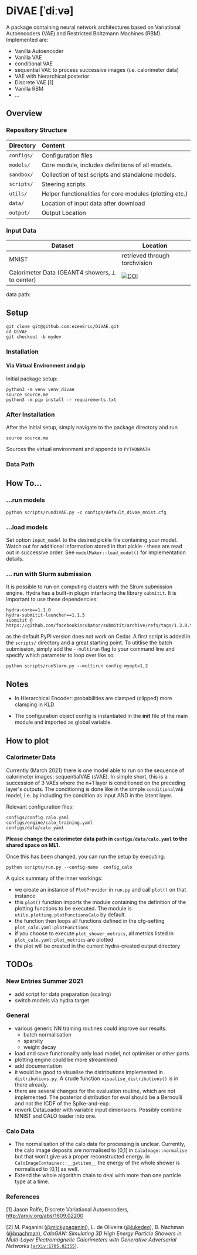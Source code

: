 # DiVAE [ˈdiːvə]

A package containing neural network architectures based on Variational
Autoencoders (VAE) and Restricted Boltzmann Machines (RBM).
Implemented are:
- Vanilla Autoencoder
- Vanilla VAE
- conditional VAE
- sequential VAE to process successive images (i.e. calorimeter data)
- VAE with hierarchical posterior
- Discrete VAE [1]
- Vanilla RBM
- ...

## Overview
### Repository Structure


| Directory        | Content    | 
| ------------- |:-------------| 
| `configs/`      | Configuration files | 
| `models/` | Core module, includes definitions of all models.  |
| `sandbox/` | Collection of test scripts and standalone models. |
| `scripts/` | Steering scripts. |
| `utils/` | Helper functionalities for core modules (plotting etc.) |
| `data/` | Location of input data after download |
| `output/` | Output Location |

### Input Data

|  Dataset | Location |
| ------------- | ------------- |
| MNIST  | retrieved through torchvision |
| Calorimeter Data (GEANT4 showers, ⟂ to center) | [![DOI](https://zenodo.org/badge/DOI/10.17632/pvn3xc3wy5.1.svg)](https://doi.org/10.17632/pvn3xc3wy5.1)|

data path:


## Setup
```
git clone git@github.com:ezeeEric/DiVAE.git
cd DiVAE
git checkout -b mydev
```

### Installation
#### Via Virtual Environment and pip
Initial package setup:
```
python3 -m venv venv_divae
source source.me
python3 -m pip install -r requirements.txt
```

### After Installation
After the initial setup, simply navigate to the package directory and run

```
source source.me
```
Sources the virtual environment and appends to `PYTHONPATH`.

### Data Path


## How To...
### ...run models
```
python scripts/rundiVAE.py -c configs/default_divae_mnist.cfg 
```

### ...load models
Set option `input_model` to the desired pickle file containing your model. Watch
out for additional information stored in that pickle - these are read out in
successive order. See `modelMaker::load_model()` for implementation details. 


### ... run with Slurm submission
It is possible to run on computing clusters with the Slrum submission engine. Hydra has a built-in plugin interfacing the library `submitit`. It is important to use these dependencies:
```
hydra-core==1.1.0
hydra-submitit-launcher==1.1.5
submitit @ https://github.com/facebookincubator/submitit/archive/refs/tags/1.3.0.tar.gz
```
as the default PyPI version does not work on Cedar. A first script is added in the `scripts/` directory and a great starting point. To utitlise the batch submission, simply add the `--multirun` flag to your command line and specify which parameter to loop over like so:
```
python scripts/runSlurm.py --multirun config.myopt=1,2 
```

## Notes
- In Hierarchical Encoder: probabilities are clamped (clipped)
more clamping in KLD

- The configuration object config is instantiated in the __init__ file of the
  main module and imported as global variable.


## How to plot
### Calorimeter Data
Currently (March 2021) there is one model able to run on the sequence of
calorimeter images: sequentialVAE (sVAE). In simple short, this is a succession
of 3 VAEs where the n+1 layer is conditioned on the preceding layer's outputs.
The conditionng is done like in the simple `conditionalVAE` model, i.e. by
including the condition as input AND in the latent layer.

Relevant configuration files:
```
configs/config_calo.yaml
configs/engine/calo_training.yaml
configs/data/calo.yaml
```

**Please change the calorimeter data path in `configs/data/calo.yaml` to the shared space on ML1.** 

Once this has been changed, you can run the setup by executing:
```
python scripts/run.py --config-name  config_calo
```

A quick summary of the inner workings:
- we create an instance of `PlotProvider` in `run.py` and call `plot()` on that instance
- this `plot()` function imports the module containing the definition of the
  plotting functions to be executed. The module is `utils.plotting.plotFunctionsCalo` by
  default.
- the function then loops all functions defined in the cfg-setting `plot_calo.yaml:plotFunctions`
- if you choose to execute `plot_shower_metrics`, all metrics listed in
  `plot_calo.yaml:plot_metrics` are plotted
- the plot will be created in the current hydra-created output directory




## TODOs

### New Entries Summer 2021
- add script for data preparation (scaling)
- switch models via hydra target

### General
- various generic NN training routines could improve our results:
  - batch normalisation
  - sparsity
  - weight decay
- load and save functionality only load model, not optimiser or other parts 
- plotting engine could be more streamlined
- add documentation
- it would be good to visualise the distributions implemented in
  `distributions.py`. A crude function `visualise_distributions()` is in there
  already.
- there are several changes for the evaluation routine, which are not
  implemented. The posterior distribution for eval should be a Bernoulli and not
  the ICDF of the Spike-and-exp.
- rework DataLoader with variable input dimensions. Possibly combine MNIST and CALO loader into one.
### Calo Data
- The normalisation of the calo data for processing is unclear. Currently, the
  calo image deposits are normalised to [0,1] in `CaloImage::normalise` but that won't give us a
  proper reconstructed energy. in `CaloImageContainer::__getitem__` the energy
  of the whole shower is normalised to [0,1] as well. 
- Extend the whole algorithm chain to deal with more than one particle type at a
  time.



### References
[1] Jason Rolfe, Discrete Variational Autoencoders,
http://arxiv.org/abs/1609.02200

[2] M. Paganini ([@mickypaganini](https://github.com/mickypaganini)), L. de Oliveira ([@lukedeo](https://github.com/lukedeo)), B. Nachman ([@bnachman](https://github.com/bnachman)), _CaloGAN: Simulating 3D High Energy Particle Showers in Multi-Layer Electromagnetic Calorimeters with Generative Adversarial Networks_ [[`arXiv:1705.02355`](https://arxiv.org/abs/1705.02355)].
